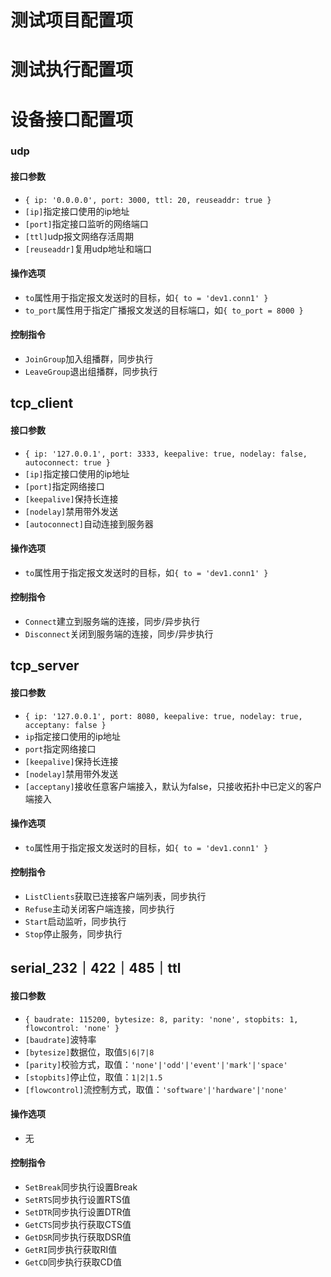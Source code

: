 
# 测试项目配置项

# 测试执行配置项

# 设备接口配置项

### udp

#### 接口参数
+ `{ ip: '0.0.0.0', port: 3000, ttl: 20, reuseaddr: true } `
+ `[ip]`指定接口使用的ip地址
+ `[port]`指定接口监听的网络端口
+ `[ttl]`udp报文网络存活周期
+ `[reuseaddr]`复用udp地址和端口

#### 操作选项
+ `to`属性用于指定报文发送时的目标，如`{ to = 'dev1.conn1' }`
+ `to_port`属性用于指定广播报文发送的目标端口，如`{ to_port = 8000 }`

#### 控制指令
+ `JoinGroup`加入组播群，同步执行
+ `LeaveGroup`退出组播群，同步执行

## tcp_client

#### 接口参数

+ `{ ip: '127.0.0.1', port: 3333, keepalive: true, nodelay: false, autoconnect: true }`
+ `[ip]`指定接口使用的ip地址
+ `[port]`指定网络接口
+ `[keepalive]`保持长连接
+ `[nodelay]`禁用带外发送
+ `[autoconnect]`自动连接到服务器

#### 操作选项
+ `to`属性用于指定报文发送时的目标，如`{ to = 'dev1.conn1' }`

#### 控制指令
+ `Connect`建立到服务端的连接，同步/异步执行
+ `Disconnect`关闭到服务端的连接，同步/异步执行

## tcp_server

#### 接口参数

+ `{ ip: '127.0.0.1', port: 8080, keepalive: true, nodelay: true, acceptany: false }`
+ `ip`指定接口使用的ip地址
+ `port`指定网络接口
+ `[keepalive]`保持长连接
+ `[nodelay]`禁用带外发送
+ `[acceptany]`接收任意客户端接入，默认为false，只接收拓扑中已定义的客户端接入

#### 操作选项
+ `to`属性用于指定报文发送时的目标，如`{ to = 'dev1.conn1' }`

#### 控制指令
+ `ListClients`获取已连接客户端列表，同步执行
+ `Refuse`主动关闭客户端连接，同步执行
+ `Start`启动监听，同步执行
+ `Stop`停止服务，同步执行


## serial_232｜422｜485｜ttl

#### 接口参数

+ `{ baudrate: 115200, bytesize: 8, parity: 'none', stopbits: 1, flowcontrol: 'none' }`
+ `[baudrate]`波特率
+ `[bytesize]`数据位，取值`5|6|7|8`
+ `[parity]`校验方式，取值：`'none'|'odd'|'event'|'mark'|'space'`
+ `[stopbits]`停止位，取值：`1|2|1.5`
+ `[flowcontrol]`流控制方式，取值：`'software'|'hardware'|'none'`

#### 操作选项
+ 无

#### 控制指令
+ `SetBreak`同步执行设置Break
+ `SetRTS`同步执行设置RTS值
+ `SetDTR`同步执行设置DTR值
+ `GetCTS`同步执行获取CTS值
+ `GetDSR`同步执行获取DSR值
+ `GetRI`同步执行获取RI值
+ `GetCD`同步执行获取CD值